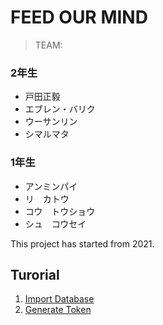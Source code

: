 # FEED OUR MIND
<!-- Website link : [Here ](https://www.feedourmind.com/) -->

> TEAM: 
 ### 2年生
 - 戸田正毅
 - エブレン・バリク
 - ウーサンリン
 - シマルマタ
 ### 1年生
 - アンミンパイ
 - リ　カトウ
 - コウ　トウショウ
 - シュ　コウセイ
 
This project has started from 2021.

## Turorial
1. [Import Database](docs/import_database/import_database.md)
2. [Generate Token](docs/generate_token/generate_token.md)